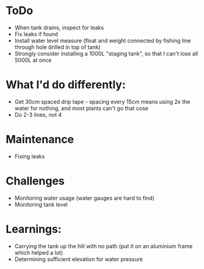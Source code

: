 # ToDo
- When tank drains, inspect for leaks
- Fix leaks if found
- Install water level measure (float and weight connected by fishing line through hole drilled in top of tank)
- Strongly consider installing a 1000L "staging tank", so that I can't lose all 5000L at once

# What I'd do differently:
- Get 30cm spaced drip tape - spacing every 15cm means using 2x the water for nothing, and most plants can't go that cose
- Do 2-3 lines, not 4

# Maintenance
- Fixing leaks 

# Challenges
- Monitoring water usage (water gauges are hard to find)
- Monitoring tank level
# Learnings:
- Carrying the tank up the hill with no path (put it on an aluminium frame which helped a lot)
- Determining sufficient elevation for water pressure
